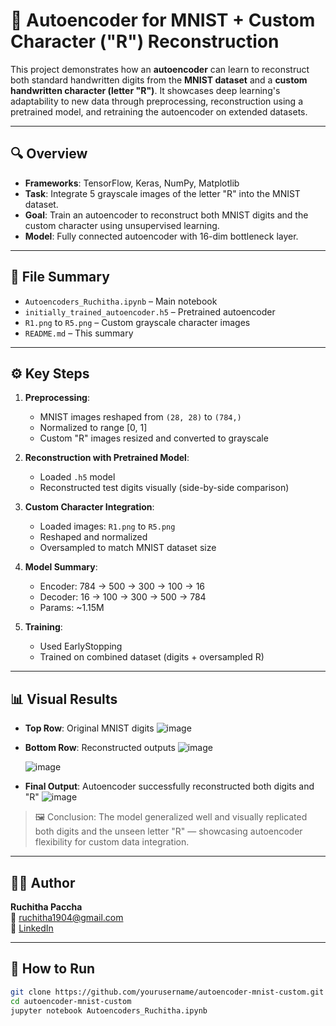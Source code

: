 # 🧠 Autoencoder for MNIST + Custom Character ("R") Reconstruction

This project demonstrates how an **autoencoder** can learn to reconstruct both standard handwritten digits from the **MNIST dataset** and a **custom handwritten character (letter "R")**. It showcases deep learning's adaptability to new data through preprocessing, reconstruction using a pretrained model, and retraining the autoencoder on extended datasets.

---

## 🔍 Overview

- **Frameworks**: TensorFlow, Keras, NumPy, Matplotlib
- **Task**: Integrate 5 grayscale images of the letter "R" into the MNIST dataset.
- **Goal**: Train an autoencoder to reconstruct both MNIST digits and the custom character using unsupervised learning.
- **Model**: Fully connected autoencoder with 16-dim bottleneck layer.

---

## 📂 File Summary

- `Autoencoders_Ruchitha.ipynb` – Main notebook  
- `initially_trained_autoencoder.h5` – Pretrained autoencoder  
- `R1.png` to `R5.png` – Custom grayscale character images  
- `README.md` – This summary

---

## ⚙️ Key Steps

1. **Preprocessing**:
   - MNIST images reshaped from `(28, 28)` to `(784,)`
   - Normalized to range [0, 1]
   - Custom "R" images resized and converted to grayscale

2. **Reconstruction with Pretrained Model**:
   - Loaded `.h5` model
   - Reconstructed test digits visually (side-by-side comparison)

3. **Custom Character Integration**:
   - Loaded images: `R1.png` to `R5.png`
   - Reshaped and normalized
   - Oversampled to match MNIST dataset size

4. **Model Summary**:
   - Encoder: 784 → 500 → 300 → 100 → 16
   - Decoder: 16 → 100 → 300 → 500 → 784
   - Params: ~1.15M

5. **Training**:
   - Used EarlyStopping
   - Trained on combined dataset (digits + oversampled R)

---

## 📊 Visual Results

- **Top Row**: Original MNIST digits
  ![image](https://github.com/user-attachments/assets/f9a09489-107e-4df8-a509-7e523ef26b06)

- **Bottom Row**: Reconstructed outputs
  ![image](https://github.com/user-attachments/assets/f0a9ded0-ceb3-4ed6-9609-a0429560a94b)
  
  ![image](https://github.com/user-attachments/assets/71ee6ed6-caaa-49e0-bddc-be0a21cb51b6)


- **Final Output**: Autoencoder successfully reconstructed both digits and "R"
  ![image](https://github.com/user-attachments/assets/a0eae7bf-b1d7-48e8-a177-3cd2e776984d)


> 🖼️ Conclusion: The model generalized well and visually replicated both digits and the unseen letter "R" — showcasing autoencoder flexibility for custom data integration.

---

## 👩‍💻 Author

**Ruchitha Paccha**  
📧 ruchitha1904@gmail.com  
🔗 [LinkedIn](https://www.linkedin.com/in/ruchitha-chowdary-paccha/)

---

## 🚀 How to Run

```bash
git clone https://github.com/yourusername/autoencoder-mnist-custom.git
cd autoencoder-mnist-custom
jupyter notebook Autoencoders_Ruchitha.ipynb
